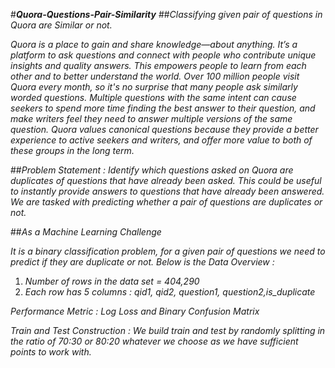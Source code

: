 #***Quora-Questions-Pair-Similarity***
##*Classifying given pair of questions in Quora are Similar or not.*

*Quora is a place to gain and share knowledge—about anything. It’s a platform to ask questions and connect with people who contribute unique insights and quality answers. This empowers people to learn from each other and to better understand the world. Over 100 million people visit Quora every month, so it's no surprise that many people ask similarly worded questions. Multiple questions with the same intent can cause seekers to spend more time finding the best answer to their question, and make writers feel they need to answer multiple versions of the same question. Quora values canonical questions because they provide a better experience to active seekers and writers, and offer more value to both of these groups in the long term.*

##*Problem Statement :*
*Identify which questions asked on Quora are duplicates of questions that have already been asked.
This could be useful to instantly provide answers to questions that have already been answered.
We are tasked with predicting whether a pair of questions are duplicates or not.*

##*As a Machine Learning Challenge*

*It is a binary classification problem, for a given pair of questions we need to predict if they are duplicate or not. Below is the Data Overview :*
1.   *Number of rows in the data set = 404,290*
2.   *Each row has 5 columns : qid1, qid2, question1, question2,is_duplicate* 

*Performance Metric : Log Loss and Binary Confusion Matrix*

*Train and Test Construction : We build train and test by randomly splitting in the ratio of 70:30 or 80:20 whatever we choose as we have sufficient points to work with.*

